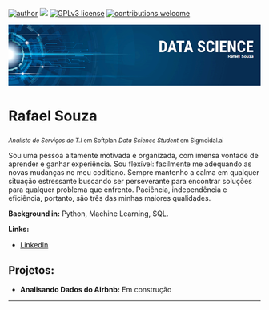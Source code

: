 [![author](https://img.shields.io/badge/author-rafaelbsouza-red.svg)](https://www.linkedin.com/in/rbssouza) [![](https://img.shields.io/badge/python-3.7+-blue.svg)](https://www.python.org/downloads/release/python-365/) [![GPLv3 license](https://img.shields.io/badge/License-GPLv3-blue.svg)](http://perso.crans.org/besson/LICENSE.html) [![contributions welcome](https://img.shields.io/badge/contributions-welcome-brightgreen.svg?style=flat)](https://github.com/rafaelbsouza/Portfolio/issues)

<p align="center">
  <img src="banner.png" >
</p>

# Rafael Souza
<sub>*Analista de Serviços de T.I* em Softplan</sub>
<sub>*Data Science Student* em Sigmoidal.ai</sub>

Sou uma pessoa altamente motivada e organizada, com imensa vontade de aprender e ganhar experiência. Sou flexível: facilmente me adequando as novas mudanças no meu coditiano. Sempre mantenho a calma em qualquer situação estressante buscando ser perseverante para encontrar soluções para qualquer problema que enfrento. Paciência, independência e eficiência, portanto, são três das minhas maiores qualidades.

**Background in:** Python, Machine Learning, SQL.

**Links:**
* [LinkedIn](https://www.linkedin.com/in/rbssouza)



## Projetos:

* **Analisando Dados do Airbnb:** Em construção


---
